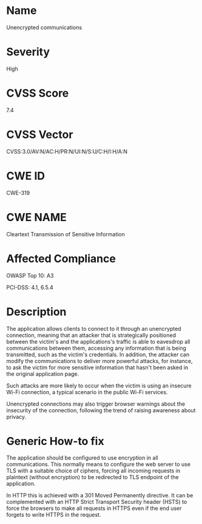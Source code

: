 
# Name

Unencrypted communications

# Severity

High

# CVSS Score

7.4

# CVSS Vector

CVSS:3.0/AV:N/AC:H/PR:N/UI:N/S:U/C:H/I:H/A:N

# CWE ID

CWE-319

# CWE NAME 

Cleartext Transmission of Sensitive Information

# Affected Compliance

OWASP Top 10: A3

PCI-DSS: 4.1, 6.5.4

# Description

The application allows clients to connect to it through an unencrypted connection, meaning that an attacker that is strategically positioned between the victim's and the applications's traffic is able to eavesdrop all communications between them, accessing any information that is being transmitted, such as the victim's credentials. In addition, the attacker can modify the communications to deliver more powerful attacks, for instance, to ask the victim for more sensitive information that hasn't been asked in the original application page.

Such attacks are more likely to occur when the victim is using an insecure Wi-Fi connection, a typical scenario in the public Wi-Fi services.

Unencrypted connections may also trigger browser warnings about the insecurity of the connection, following the trend of raising awareness about privacy.

# Generic How-to fix

The application should be configured to use encryption in all communications. This normally means to configure the web server to use TLS with a suitable choice of ciphers, forcing all incoming requests in plaintext (without encryption) to be redirected to TLS endpoint of the application.

In HTTP this is achieved with a 301 Moved Permanently directive. It can be complemented with an HTTP Strict Transport Security header (HSTS) to force the browsers to make all requests in HTTPS even if the end user forgets to write HTTPS in the request.
